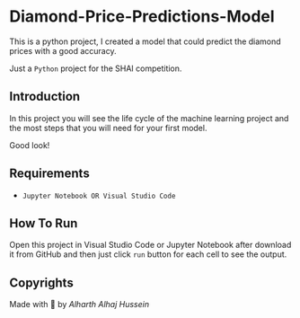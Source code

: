 # Diamond-Price-Predictions-Model
This is a python project, I created a model that could predict the diamond prices with a good accuracy.


Just a `Python` project for the SHAI competition.

## Introduction

In this project you will see the life cycle of the machine learning project and the most steps that you will need for your first model.

Good look!

## Requirements

- `Jupyter Notebook OR Visual Studio Code`

## How To Run

Open this project in Visual Studio Code or Jupyter Notebook after download it from GitHub and then just click `run` button for each cell to see the output.


## Copyrights

Made with 🤍 by *Alharth Alhaj Hussein*
